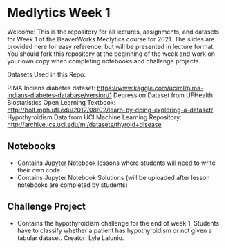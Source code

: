 # Medlytics Week 1
Welcome! This is the repository for all lectures, assignments, and datasets for Week 1 of the BeaverWorks Medlytics course for 2021. The slides are provided here for easy reference, but will be presented in lecture format. You should fork this repository at the beginning of the week and work on your own copy when completing notebooks and challenge projects.

Datasets Used in this Repo:

PIMA Indians diabetes dataset: https://www.kaggle.com/uciml/pima-indians-diabetes-database/version/1 
Depression Dataset from UFHealth Biostatistics Open Learning Textbook: http://bolt.mph.ufl.edu/2012/08/02/learn-by-doing-exploring-a-dataset/ 
Hypothyroidism Data from UCI Machine Learning Repository: http://archive.ics.uci.edu/ml/datasets/thyroid+disease

## Notebooks
* Contains Jupyter Notebook lessons where students will need to write their own code
* Contains Jupyter Notebook Solutions (will be uploaded after lesson notebooks are completed by students)


## Challenge Project
* Contains the hypothyroidism challenge for the end of week 1. Students have to classify whether a patient has hypothyroidism or not given a tabular dataset. Creator: Lyle Lalunio.
